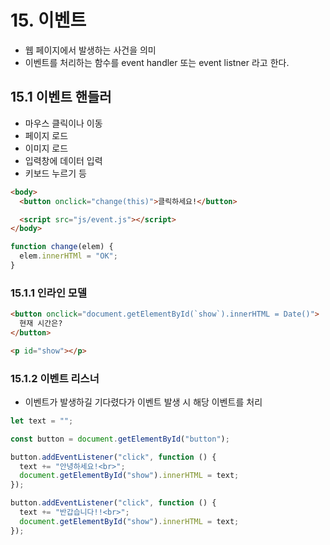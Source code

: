# 15. 이벤트

- 웹 페이지에서 발생하는 사건을 의미
- 이벤트를 처리하는 함수를 event handler 또는 event listner 라고 한다.

## 15.1 이벤트 핸들러

- 마우스 클릭이나 이동
- 페이지 로드
- 이미지 로드
- 입력창에 데이터 입력
- 키보드 누르기 등

```html
<body>
  <button onclick="change(this)">클릭하세요!</button>

  <script src="js/event.js"></script>
</body>
```

```js
function change(elem) {
  elem.innerHTMl = "OK";
}
```

### 15.1.1 인라인 모델

```html
<button onclick="document.getElementById(`show`).innerHTML = Date()">
  현재 시간은?
</button>

<p id="show"></p>
```

### 15.1.2 이벤트 리스너

- 이벤트가 발생하길 기다렸다가 이벤트 발생 시 해당 이벤트를 처리

```js
let text = "";

const button = document.getElementById("button");

button.addEventListener("click", function () {
  text += "안녕하세요!<br>";
  document.getElementById("show").innerHTML = text;
});

button.addEventListener("click", function () {
  text += "반갑습니다!!<br>";
  document.getElementById("show").innerHTML = text;
});
```
